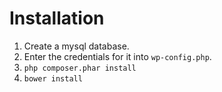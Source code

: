 # Installation

1. Create a mysql database.
2. Enter the credentials for it into `wp-config.php`.
3. `php composer.phar install`
4. `bower install`


